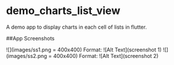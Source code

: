 # demo_charts_list_view

A demo app to display charts in each cell of lists in flutter.



##App Screenshots

![](images/ss1.png = 400x400)
Format: ![Alt Text](screenshot 1)
![](images/ss2.png = 400x400)
Format: ![Alt Text](screenshot 2)